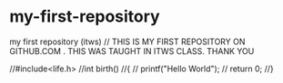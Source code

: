# my-first-repository
my first repository (itws)
// THIS IS MY FIRST REPOSITORY ON GITHUB.COM . THIS WAS TAUGHT IN ITWS CLASS. THANK YOU

//#include<life.h>
//int birth()
//{
//	printf("Hello World");
//	return 0;
//}

